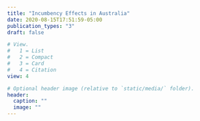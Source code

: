 ```yaml
---
title: "Incumbency Effects in Australia"
date: 2020-08-15T17:51:59-05:00
publication_types: "3"
draft: false

# View.
#   1 = List
#   2 = Compact
#   3 = Card
#   4 = Citation
view: 4

# Optional header image (relative to `static/media/` folder).
header:
  caption: ""
  image: ""
---
```




